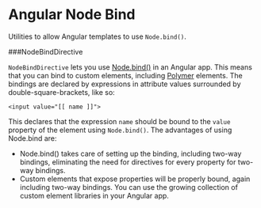 Angular Node Bind
=================

Utilities to allow Angular templates to use `Node.bind()`.

###NodeBindDirective

`NodeBindDirective` lets you use [Node.bind()][1] in an Angular app. This means
that you can bind to custom elements, including [Polymer][2] elements. The
bindings are declared by expressions in attribute values surrounded by
double-square-brackets, like so:

    <input value="[[ name ]]">
    
This declares that the expression <code>name</code> should be bound to the
`value` property of the element using `Node.bind()`. The advantages of using
Node.bind are:

  * Node.bind() takes care of setting up the binding, including two-way
    bindings, eliminating the need for directives for every property for two-way
    bindings.
  * Custom elements that expose properties will be properly bound, again
    including two-way bindings. You can use the growing collection of
    custom element libraries in your Angular app.

[1]: http://www.polymer-project.org/platform/node_bind.html
[2]: http://www.polymer-project.org/
